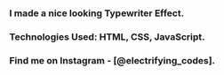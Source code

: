 ### I made a nice looking Typewriter Effect.

### Technologies Used: HTML, CSS, JavaScript.

### Find me on Instagram - [@electrifying_codes].

[Instagram]: https://www.instagram.com/electrifying_codes
